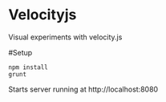 Velocityjs
==========

Visual experiments with velocity.js

#Setup
```node
npm install
grunt
```

Starts server running at http://localhost:8080